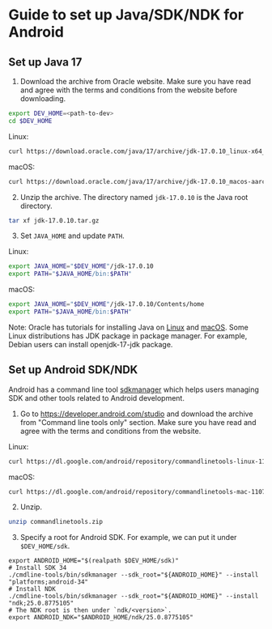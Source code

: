 # Guide to set up Java/SDK/NDK for Android

## Set up Java 17
1. Download the archive from Oracle website.
Make sure you have read and agree with the terms and conditions from the website before downloading.
```bash
export DEV_HOME=<path-to-dev>
cd $DEV_HOME
```
Linux:
```bash
curl https://download.oracle.com/java/17/archive/jdk-17.0.10_linux-x64_bin.tar.gz -o jdk-17.0.10.tar.gz
```
macOS:
```bash
curl https://download.oracle.com/java/17/archive/jdk-17.0.10_macos-aarch64_bin.tar.gz -o jdk-17.0.10.tar.gz
```
2. Unzip the archive. The directory named `jdk-17.0.10` is the Java root directory.
```bash
tar xf jdk-17.0.10.tar.gz
```
3. Set `JAVA_HOME` and update `PATH`.

Linux:
```bash
export JAVA_HOME="$DEV_HOME"/jdk-17.0.10
export PATH="$JAVA_HOME/bin:$PATH"
```
macOS:
```bash
export JAVA_HOME="$DEV_HOME"/jdk-17.0.10/Contents/home
export PATH="$JAVA_HOME/bin:$PATH"
```

Note: Oracle has tutorials for installing Java on
[Linux](https://docs.oracle.com/en/java/javase/17/install/installation-jdk-linux-platforms.html#GUID-4A6BD592-1840-4BB4-A758-4CD49E9EE88B)
and [macOS](https://docs.oracle.com/en/java/javase/17/install/installation-jdk-macos.html#GUID-E8A251B6-D9A9-4276-ABC8-CC0DAD62EA33).
Some Linux distributions has JDK package in package manager. For example, Debian users can install
openjdk-17-jdk package.

## Set up Android SDK/NDK
Android has a command line tool [sdkmanager](https://developer.android.com/tools/sdkmanager) which
helps users managing SDK and other tools related to Android development.

1. Go to https://developer.android.com/studio and download the archive from "Command line tools
only" section. Make sure you have read and agree with the terms and conditions from the website.

Linux:
```bash
curl https://dl.google.com/android/repository/commandlinetools-linux-11076708_latest.zip -o commandlinetools.zip
```
macOS:
```bash
curl https://dl.google.com/android/repository/commandlinetools-mac-11076708_latest.zip -o commandlinetools.zip
```
2. Unzip.
```bash
unzip commandlinetools.zip
```
3. Specify a root for Android SDK. For example, we can put it under `$DEV_HOME/sdk`.

```
export ANDROID_HOME="$(realpath $DEV_HOME/sdk)"
# Install SDK 34
./cmdline-tools/bin/sdkmanager --sdk_root="${ANDROID_HOME}" --install "platforms;android-34"
# Install NDK
./cmdline-tools/bin/sdkmanager --sdk_root="${ANDROID_HOME}" --install "ndk;25.0.8775105"
# The NDK root is then under `ndk/<version>`.
export ANDROID_NDK="$ANDROID_HOME/ndk/25.0.8775105"
```

